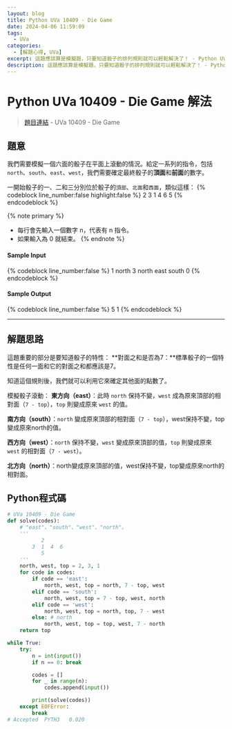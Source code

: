 ```yaml
---
layout: blog
title: Python UVa 10409 - Die Game
date: 2024-04-06 11:59:09
tags:
  - UVa
categories:
  - [解題心得, UVa]
excerpt: 這題應該算是模擬題，只要知道骰子的排列規則就可以輕鬆解決了！ - Python UVa 10409 - Die Game 解題心得
description: 這題應該算是模擬題，只要知道骰子的排列規則就可以輕鬆解決了！ - Python UVa 10409 - Die Game 解題心得
---
```

# Python UVa 10409 - Die Game 解法

>[題目連結](https://onlinejudge.org/index.php?option=com_onlinejudge&Itemid=8&category=24&page=show_problem&problem=1350) - UVa 10409 - Die Game


## 題意
我們需要模擬一個六面的骰子在平面上滾動的情況。給定一系列的指令，包括`north`、`south`、`east`、`west`，我們需要確定最終骰子的**頂面**和**前面**的數字。

一開始骰子的一、二和三分別位於骰子的`頂部`、`北面`和`西面`，類似這樣：
{% codeblock line_number:false highlight:false %}
       2
    3  1  4  6
       5
{% endcodeblock %}

{% note primary %}
 - 每行會先輸入一個數字 n，代表有 n 指令。
 - 如果輸入為 0 就結束。
{% endnote %}

#### Sample Input 
{% codeblock line_number:false %}
1
north
3
north
east
south
0
{% endcodeblock %}

#### Sample Output 
{% codeblock line_number:false %}
5
1
{% endcodeblock %}

---

## 解題思路
這題重要的部分是要知道骰子的特性：
**對面之和是否為7：**標準骰子的一個特性是任何一面和它的對面之和都應該是7。

知道這個規則後，我們就可以利用它來確定其他面的點數了。

模擬骰子滾動：
**東方向（east）**：此時 `north` 保持不變，`west` 成為原來頂部的相對面（`7 - top`），`top` 則變成原來 `west` 的值。

**南方向（south）**：`north` 變成原來頂部的相對面（`7 - top`），west保持不變，top變成原來north的值。

**西方向（west）**：`north` 保持不變，`west` 變成原來頂部的值，`top` 則變成原來 `west` 的相對面（`7 - west`）。

**北方向（north）**：north變成原來頂部的值，west保持不變，top變成原來north的相對面。


## Python程式碼
```python
# UVa 10409 - Die Game
def solve(codes):
    # "east"、"south"、"west"、"north"。
    '''
           2
        3  1  4  6
           5
    '''
    north, west, top = 2, 3, 1
    for code in codes:
        if code == 'east':
            north, west, top = north, 7 - top, west
        elif code == 'south':
            north, west, top = 7 - top, west, north
        elif code == 'west':
            north, west, top = north, top, 7 - west
        else: # north
            north, west, top = top, west, 7 - north
    return top

while True:
    try:
        n = int(input())
        if n == 0: break

        codes = []
        for _ in range(n):
            codes.append(input())

        print(solve(codes))
    except EOFError:
        break
# Accepted	PYTH3	0.020
```